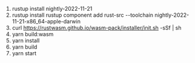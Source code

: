 1. rustup install nightly-2022-11-21
2. rustup install rustup component add rust-src --toolchain nightly-2022-11-21-x86_64-apple-darwin
3. curl https://rustwasm.github.io/wasm-pack/installer/init.sh -sSf | sh
4. yarn build:wasm
5. yarn install
6. yarn build
7. yarn start
